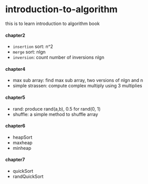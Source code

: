 # introduction-to-algorithm
this is to learn introduction to algorithm book

#### chapter2
* `insertion` sort: n^2
* `merge` sort: nlgn
* `inversion`: count number of inversions nlgn

#### chapter4
* max sub array: find max sub array, two versions of nlgn and n
* simple strassen: compute complex multiply using 3 multiplies

#### chapter5
* rand: produce rand(a,b), 0.5 for rand(0, 1)
* shuffle: a simple method to shuffle array

#### chapter6
* heapSort
* maxheap
* minheap

#### chapter7
* quickSort
* randQuickSort